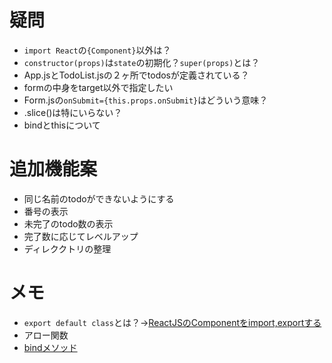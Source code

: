 # 疑問
* `import React`の`{Component}`以外は？
* `constructor(props)`は`state`の初期化？`super(props)`とは？
* App.jsとTodoList.jsの２ヶ所でtodosが定義されている？
* formの中身をtarget以外で指定したい
* Form.jsの`onSubmit={this.props.onSubmit}`はどういう意味？
* .slice()は特にいらない？
* bindとthisについて

# 追加機能案
* 同じ名前のtodoができないようにする
* 番号の表示
* 未完了のtodo数の表示
* 完了数に応じてレベルアップ
* ディレククトリの整理

# メモ
* `export default class`とは？→[ReactJSのComponentをimport,exportする](http://qiita.com/HIGAX/items/28f3bec814928b7395da)
* アロー関数
* [bindメソッド](http://js.studio-kingdom.com/javascript/function/bind)
